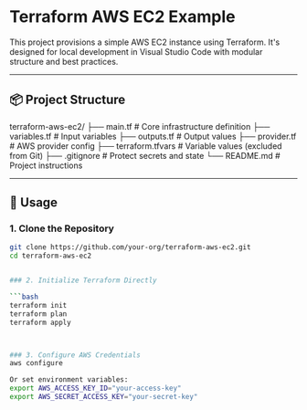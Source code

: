 # Terraform AWS EC2 Example

This project provisions a simple AWS EC2 instance using Terraform. It's designed for local development in Visual Studio Code with modular structure and best practices.

---

## 📦 Project Structure

terraform-aws-ec2/
├── main.tf              # Core infrastructure definition
├── variables.tf         # Input variables
├── outputs.tf           # Output values
├── provider.tf          # AWS provider config
├── terraform.tfvars     # Variable values (excluded from Git)
├── .gitignore           # Protect secrets and state
└── README.md            # Project instructions



---

## 🚀 Usage

### 1. Clone the Repository

```bash
git clone https://github.com/your-org/terraform-aws-ec2.git
cd terraform-aws-ec2


### 2. Initialize Terraform Directly

```bash
terraform init
terraform plan
terraform apply



### 3. Configure AWS Credentials
aws configure

Or set environment variables:
export AWS_ACCESS_KEY_ID="your-access-key"
export AWS_SECRET_ACCESS_KEY="your-secret-key"




